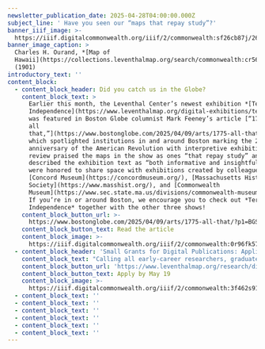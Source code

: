 ```yaml
---
newsletter_publication_date: 2025-04-28T04:00:00.000Z
subject_line: ' Have you seen our “maps that repay study”?'
banner_iiif_image: >-
  https://iiif.digitalcommonwealth.org/iiif/2/commonwealth:sf26cb87j/265,1832,2341,1240/,1200/0/default.jpg
banner_image_caption: >
  Charles H. Ourand, *[Map of
  Hawaii](https://collections.leventhalmap.org/search/commonwealth:cr56r708p)*
  (1901)
introductory_text: ''
content_block:
  - content_block_header: Did you catch us in the Globe?
    content_block_text: >
      Earlier this month, the Leventhal Center’s newest exhibition *[Terrains of
      Independence](https://www.leventhalmap.org/digital-exhibitions/terrains-of-independence/)*
      was featured in Boston Globe columnist Mark Feeney’s article [“1775 and
      all
      that,”](https://www.bostonglobe.com/2025/04/09/arts/1775-all-that/?p1=BGSearch_Overlay_Results)
      which spotlighted institutions in and around Boston marking the 250th
      anniversary of the American Revolution with interpretive exhibitions. His
      review praised the maps in the show as ones “that repay study” and
      described the exhibition text as “both informative and insightful.” We
      were honored to share space with exhibitions created by colleagues at the
      [Concord Museum](https://concordmuseum.org/), [Massachusetts Historical
      Society](https://www.masshist.org/), and [Commonwealth
      Museum](https://www.sec.state.ma.us/divisions/commonwealth-museum/commonwealth-museum.htm).
      If you’re in or around Boston, we encourage you to check out *Terrains of
      Independence* together with the other three shows!
    content_block_button_url: >-
      https://www.bostonglobe.com/2025/04/09/arts/1775-all-that/?p1=BGSearch_Overlay_Results
    content_block_button_text: Read the article
    content_block_image: >-
      https://iiif.digitalcommonwealth.org/iiif/2/commonwealth:0r96fk575/207,166,5114,4453/1200,/0/default.jpg
  - content_block_header: 'Small Grants for Digital Publications: Applications Due May 19'
    content_block_text: "Calling all early-career researchers, graduate students, and scholars! The deadline for our\_**Small Grants Fund for Early Career Digital Publications**\_is **May 19** for grant awards in the 2025–2026 academic year. The Small Grants program supports early career scholars through the process of producing a publication for general audiences in a digital format. The program is designed to catalyze creative projects which utilize a digital medium to present scholarly work through engaging, accessible, and experimental communicative modalities. Read about a past cohort of Small Grant awardees [here](https://www.leventhalmap.org/articles/small-grants-2024/).\n"
    content_block_button_url: 'https://www.leventhalmap.org/research/digital-publication-small-grants/'
    content_block_button_text: Apply by May 19
    content_block_image: >-
      https://iiif.digitalcommonwealth.org/iiif/2/commonwealth:3f462s91s/5482,2136,3520,4750/1200,/0/default.jpg
  - content_block_text: ''
  - content_block_text: ''
  - content_block_text: ''
  - content_block_text: ''
  - content_block_text: ''
  - content_block_text: ''
---
```


